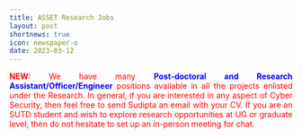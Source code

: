 ```yaml
---
title: ASSET Research Jobs
layout: post
shortnews: true
icon: newspaper-o
date: 2023-03-12
---
```

<p style="text-align:justify">
<font color="red"><b>NEW:</b>
We have many <font color="blue"><b>Post-doctoral and Research Assistant/Officer/Engineer</b></font> positions 
available in all the projects enlisted under the Research. In general, if you are interested in any aspect of 
Cyber Security, then feel free to send Sudipta an email with your CV. If you are an SUTD student and wish to 
explore research opportunities at UG or graduate level, then do not hesitate to set up an in-person meeting 
for chat.</font>
</p>

